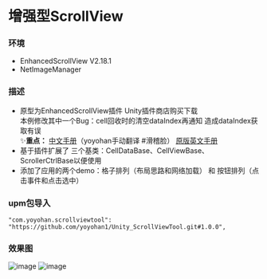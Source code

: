 # 增强型ScrollView
### 环境
- EnhancedScrollView V2.18.1
- NetImageManager
### 描述
- 原型为EnhancedScrollView插件 Unity插件商店购买下载   
  本例修改其中一个Bug：cell回收时的清空dataIndex再通知  造成dataIndex获取有误  
 :sparkles:**重点：** [中文手册](https://github.com/yoyohan1/Unity_ScrollViewTool/wiki)（yoyohan手动翻译 #滑稽脸）  [原版英文手册](https://github.com/yoyohan1/Unity_ScrollViewTool/blob/master/Assets/EnhancedScroller%20v2/Documentation/EnhancedScroller_User_Manual.pdf)         
- 基于插件扩展了 三个基类：CellDataBase、CellViewBase、ScrollerCtrlBase以便使用
- 添加了应用的两个demo：格子排列（布局思路和网络加载） 和 按钮排列（点击事件和点击选中）  
### upm包导入  
```
"com.yoyohan.scrollviewtool": "https://github.com/yoyohan1/Unity_ScrollViewTool.git#1.0.0",
```
### 效果图
![image](https://github.com/yoyohan1/Unity_ScrollViewTool/blob/master/%E5%A2%9E%E5%BC%BA%E5%9E%8Bscrollview.gif)
![image](https://github.com/yoyohan1/Unity_ScrollViewTool/blob/master/%E5%A2%9E%E5%BC%BA%E5%9E%8Bscrollview2.gif)
